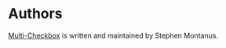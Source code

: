 Authors
=======

[Multi-Checkbox][home] is written and maintained by Stephen Montanus.

[home]: README.md